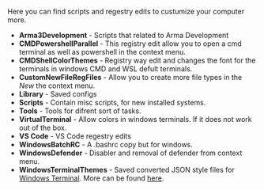 Here you can find scripts and regestry edits to custumize your computer more.

- **Arma3Development** - Scripts that related to Arma Development
- **CMDPowershellParallel** - This registry edit allow you to open a cmd terminal as well as powershell in the context menu.
- **CMDShellColorThemes** - Registry way edit and changes the font for the terminals in windows CMD and WSL defult terminals.
- **CustomNewFileRegFiles** - Allow you to create more file types in the *New*  the context menu.
- **Library** - Saved configs
- **Scripts** - Contain misc scripts, for new installed systems.
- **Tools** - Tools for difrent sort of tasks.
- **VirtualTerminal** - Allow colors in windows terminals. If it does not work out of the box.
- **VS Code** - VS Code regestry edits
- **WindowsBatchRC** - A .bashrc copy but for windows.
- **WindowsDefender** - Disabler and removal of defender from context menu.
- **WindowsTerminalThemes** - Saved converted JSON style files for [Windows Terminal](https://github.com/microsoft/terminal). More can be found [here](https://github.com/mbadolato/iTerm2-Color-Schemes).